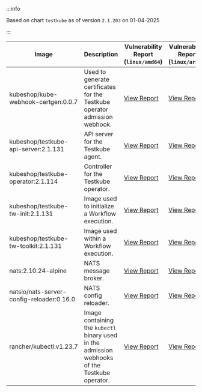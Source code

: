 :::info

Based on chart `testkube` as of version `2.1.203` on 01-04-2025

:::

| Image | Description | Vulnerability Report (`linux/amd64`) | Vulnerability Report (`linux/arm64`) | Docker Image |
|-------|-------------|----------------------------------------|----------------------------------------|--------------|
| kubeshop/kube-webhook-certgen:0.0.7 | Used to generate certificates for the Testkube operator admission webhook. | [View Report](./kube-webhook-certgen-0.0.7_linux_amd64.md) | [View Report](./kube-webhook-certgen-0.0.7_linux_arm64.md) | [View Image](https://hub.docker.com/layers/kubeshop/kube-webhook-certgen/0.0.7/images/sha256-99c5ac7ef7cf17b180a3ae9d11144120ff203017d6bd805dc95ab2648a5a6e7e?context=explore) |
| kubeshop/testkube-api-server:2.1.131 | API server for the Testkube agent. | [View Report](./testkube-api-server-2.1.131_linux_amd64.md) | [View Report](./testkube-api-server-2.1.131_linux_arm64.md) | [View Image](https://hub.docker.com/layers/kubeshop/testkube-api-server/2.1.131/images/sha256-c25eaba5f7488fec5163ce73f88ff88f66821fdd923091f36b2ed5797b4bc73f?context=explore) |
| kubeshop/testkube-operator:2.1.114 | Controller for the Testkube operator. | [View Report](./testkube-operator-2.1.114_linux_amd64.md) | [View Report](./testkube-operator-2.1.114_linux_arm64.md) | [View Image](https://hub.docker.com/layers/kubeshop/testkube-operator/2.1.114/images/sha256-991e29661ac75736b10a7ec5a1dc37076c0c1e21195c2e1fe0df6ed8a0d39964?context=explore) |
| kubeshop/testkube-tw-init:2.1.131 | Image used to initialize a Workflow execution. | [View Report](./testkube-tw-init-2.1.131_linux_amd64.md) | [View Report](./testkube-tw-init-2.1.131_linux_arm64.md) | [View Image](https://hub.docker.com/layers/kubeshop/testkube-tw-init/2.1.131/images/sha256-22adfb790840e06a12b34248390c2af408c9e65126003d19c187745aadad815f?context=explore) |
| kubeshop/testkube-tw-toolkit:2.1.131 | Image used within a Workflow execution. | [View Report](./testkube-tw-toolkit-2.1.131_linux_amd64.md) | [View Report](./testkube-tw-toolkit-2.1.131_linux_arm64.md) | [View Image](https://hub.docker.com/layers/kubeshop/testkube-tw-toolkit/2.1.131/images/sha256-820d7ca2dc24056cc01e9de433e7541180c55ffea2e39ae38ff34f67285ffe7c?context=explore) |
| nats:2.10.24-alpine | NATS message broker. | [View Report](./nats-2.10.24-alpine_linux_amd64.md) | [View Report](./nats-2.10.24-alpine_linux_arm64.md) | [View Image](https://hub.docker.com/layers/library/nats/2.10.24-alpine/images/sha256-d13ec5ce79a02e1be937820dd36db611e25bd0c08cd9947fa9a5d52a56bf91fc?context=explore) |
| natsio/nats-server-config-reloader:0.16.0 | NATS config reloader. | [View Report](./nats-server-config-reloader-0.16.0_linux_amd64.md) | [View Report](./nats-server-config-reloader-0.16.0_linux_arm64.md) | [View Image](https://hub.docker.com/layers/natsio/nats-server-config-reloader/0.16.0/images/sha256-6e1f185d0f39fdf6032872bd20f1ce134d4e18c923d55f7cf93d40afcf6a8ffe?context=explore) |
| rancher/kubectl:v1.23.7 | Image containing the `kubectl` binary used in the admission webhooks of the Testkube operator. | [View Report](./kubectl-v1.23.7_linux_amd64.md) | [View Report](./kubectl-v1.23.7_linux_arm64.md) | [View Image](https://hub.docker.com/layers/rancher/kubectl/v1.23.7/images/sha256-139cffe27d95d9b3cdeb782a7456cf5eb6a2d18b7a90b85a2c0bde4ff295bae8?context=explore) |
